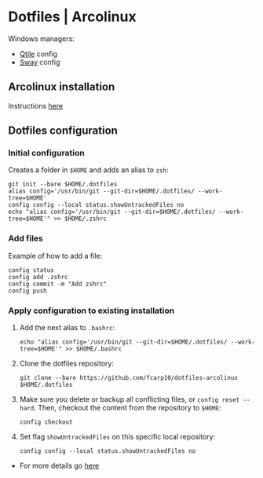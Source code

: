 # Dotfiles | Arcolinux 

Windows managers:

- [Qtile](https://github.com/fcarp10/dotfiles-arcolinux/blob/master/.config/qtile/) config
- [Sway](https://github.com/fcarp10/dotfiles-arcolinux/blob/master/.config/sway/) config

## Arcolinux installation

Instructions [here](https://github.com/fcarp10/arcolinux-install/)

## Dotfiles configuration 

### Initial configuration
Creates a folder in `$HOME` and adds an alias to `zsh`:
```
git init --bare $HOME/.dotfiles
alias config='/usr/bin/git --git-dir=$HOME/.dotfiles/ --work-tree=$HOME'
config config --local status.showUntrackedFiles no
echo "alias config='/usr/bin/git --git-dir=$HOME/.dotfiles/ --work-tree=$HOME'" >> $HOME/.zshrc
```

### Add files

Example of how to add a file:
```
config status
config add .zshrc
config commit -m "Add zshrc"
config push
```

### Apply configuration to existing installation

1. Add the next alias to `.bashrc`:
    ```
    echo "alias config='/usr/bin/git --git-dir=$HOME/.dotfiles/ --work-tree=$HOME'" >> $HOME/.bashrc
    ```
2. Clone the dotfiles repository:
    ```
    git clone --bare https://github.com/fcarp10/dotfiles-arcolinux $HOME/.dotfiles
    ```
3. Make sure you delete or backup all conflicting files, or `config reset --hard`. Then, checkout the content from the repository to `$HOME`:
    ```
    config checkout
    ```
4. Set flag `showUntrackedFiles` on this specific local repository:
    ```
    config config --local status.showUntrackedFiles no
    ```
    
- For more details go [here](https://www.atlassian.com/git/tutorials/dotfiles)
 
